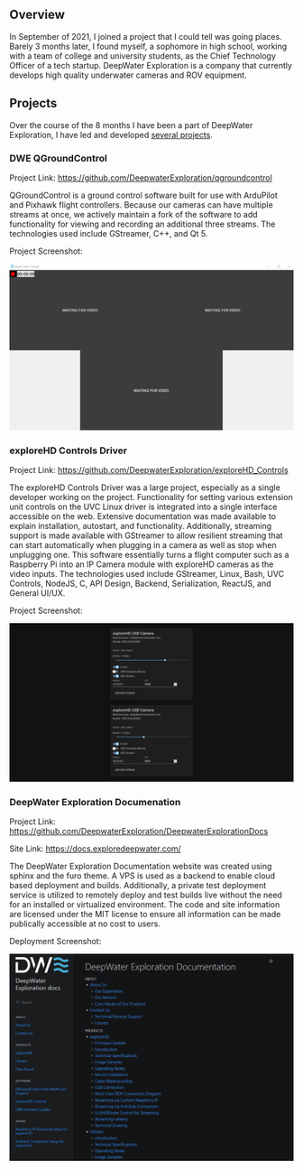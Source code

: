 ## Overview

In September of 2021, I joined a project that I could tell was going places. Barely 3 months later, I found myself, a sophomore in high school, working with a team of college and university students, as the Chief Technology Officer of a tech startup. DeepWater Exploration is a company that currently develops high quality underwater cameras and ROV equipment.

## Projects

Over the course of the 8 months I have been a part of DeepWater Exploration, I have led and developed [several projects](https://github.com/DeepwaterExploration).

### DWE QGroundControl

Project Link: https://github.com/DeepwaterExploration/qgroundcontrol

QGroundControl is a ground control software built for use with ArduPilot and Pixhawk flight controllers. Because our cameras can have multiple streams at once, we actively maintain a fork of the software to add functionality for viewing and recording an additional three streams. The technologies used include GStreamer, C++, and Qt 5.

Project Screenshot:

![DWE QGroundControl](/images/external/dwe-qgroundcontrol.jpg)

### exploreHD Controls Driver

Project Link: https://github.com/DeepwaterExploration/exploreHD_Controls

The exploreHD Controls Driver was a large project, especially as a single developer working on the project. Functionality for setting various extension unit controls on the UVC Linux driver is integrated into a single interface accessible on the web. Extensive documentation was made available to explain installation, autostart, and functionality. Additionally, streaming support is made available with GStreamer to allow resilient streaming that can start automatically when plugging in a camera as well as stop when unplugging one. This software essentially turns a flight computer such as a Raspberry Pi into an IP Camera module with exploreHD cameras as the video inputs. The technologies used include GStreamer, Linux, Bash, UVC Controls, NodeJS, C, API Design, Backend, Serialization, ReactJS, and General UI/UX.

Project Screenshot:

![driverui](/images/external/driverui-full-old.png)

### DeepWater Exploration Documenation

Project Link: https://github.com/DeepwaterExploration/DeepwaterExplorationDocs

Site Link: https://docs.exploredeepwater.com/

The DeepWater Exploration Documentation website was created using sphinx and the furo theme. A VPS is used as a backend to enable cloud based deployment and builds. Additionally, a private test deployment service is utilized to remotely deploy and test builds live without the need for an installed or virtualized environment. The code and site information are licensed under the MIT license to ensure all information can be made publically accessible at no cost to users.

Deployment Screenshot:

![docs](/images/external/dwe-docs.png)

